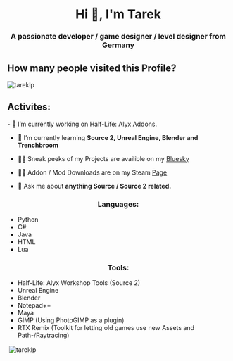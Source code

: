 <h1 align="center">Hi 👋, I'm Tarek</h1>
<h3 align="center">A passionate developer / game designer / level designer from Germany</h3>

<h2> How many people visited this Profile? </h2>
<p align="left"> <img src="https://komarev.com/ghpvc/?username=tareklp&label=Profile%20views&color=0e75b6&style=flat&theme=onedark" alt="tareklp" /> </p>

<h2> Activites: </h2>
- 🔭 I’m currently working on Half-Life: Alyx Addons.

- 🌱 I’m currently learning **Source 2, Unreal Engine, Blender and Trenchbroom**

- 👨‍💻 Sneak peeks of my Projects are availible on my [Bluesky](https://bsky.app/profile/tarekinnit.bsky.social/)
- 👨‍💻 Addon / Mod Downloads are on my Steam [Page](https://steamcommunity.com/id/TarekInnit/myworkshopfiles/)

- 💬 Ask me about **anything Source / Source 2 related.**


<h3 align="center">Languages:</h3>

- Python
- C#
- Java
- HTML
- Lua
<h3 align="center">Tools:</h3>

- Half-Life: Alyx Workshop Tools (Source 2)
- Unreal Engine
- Blender
- Notepad++
- Maya
- GIMP (Using PhotoGIMP as a plugin)
- RTX Remix (Toolkit for letting old games use new Assets and Path-/Raytracing)


<p>&nbsp;<img align="center" src="https://github-readme-stats.vercel.app/api?username=tareklp&show_icons=true&locale=en" alt="tareklp" /></p>

